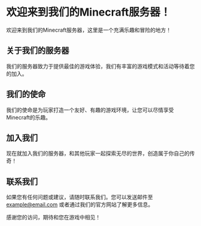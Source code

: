 # 欢迎来到我们的Minecraft服务器！

欢迎来到我们的Minecraft服务器，这里是一个充满乐趣和冒险的地方！

## 关于我们的服务器

我们的服务器致力于提供最佳的游戏体验，我们有丰富的游戏模式和活动等待着您的加入。

## 我们的使命

我们的使命是为玩家打造一个友好、有趣的游戏环境，让您可以尽情享受Minecraft的乐趣。

## 加入我们

现在就加入我们的服务器，和其他玩家一起探索无尽的世界，创造属于你自己的传奇！

## 联系我们

如果您有任何问题或建议，请随时联系我们。您可以发送邮件至 [example@email.com](mailto:example@email.com) 或者通过我们的官方网站了解更多信息。

感谢您的访问，期待和您在游戏中相见！
